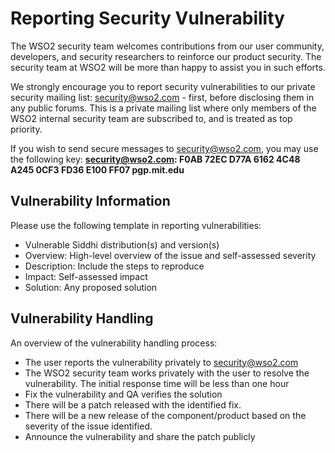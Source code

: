 # Reporting Security Vulnerability

The WSO2 security team welcomes contributions from our user community, developers, and security researchers to reinforce our product security. The security team at WSO2 will be more than happy to assist you in such efforts.

We strongly encourage you to report security vulnerabilities to our private security mailing list: security@wso2.com - first, before disclosing them in any public forums.
This is a private mailing list where only members of the WSO2 internal security team are subscribed to, and is treated as top priority.

If you wish to send secure messages to security@wso2.com, you may use the following key: **security@wso2.com: F0AB 72EC D77A 6162 4C48 A245 0CF3 FD36 E100 FF07 pgp.mit.edu**

## Vulnerability Information
Please use the following template in reporting vulnerabilities:

* Vulnerable Siddhi distribution(s) and version(s)
* Overview: High-level overview of the issue and self-assessed severity
* Description: Include the steps to reproduce
* Impact: Self-assessed impact
* Solution: Any proposed solution


## Vulnerability Handling
An overview of the vulnerability handling process:

* The user reports the vulnerability privately to security@wso2.com
* The WSO2 security team works privately with the user to resolve the vulnerability. The initial response time will be less than one hour
* Fix the vulnerability and QA verifies the solution
* There will be a patch released with the identified fix.
* There will be a new release of the component/product based on the severity of the issue identified.
* Announce the vulnerability and share the patch publicly

